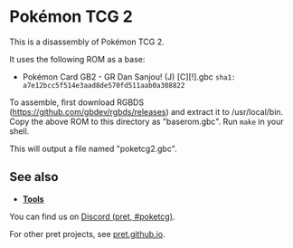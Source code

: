 # Pokémon TCG 2

This is a disassembly of Pokémon TCG 2.

It uses the following ROM as a base:

- Pokémon Card GB2 - GR Dan Sanjou! (J) [C][!].gbc `sha1: a7e12bcc5f514e3aad8de570fd511aab0a308822`

To assemble, first download RGBDS (https://github.com/gbdev/rgbds/releases) and extract it to /usr/local/bin.
Copy the above ROM to this directory as "baserom.gbc".
Run `make` in your shell.

This will output a file named "poketcg2.gbc".


## See also

- [**Tools**][tools]

You can find us on [Discord (pret, #poketcg)](https://discord.gg/d5dubZ3).

For other pret projects, see [pret.github.io](https://pret.github.io/).

[tools]: https://github.com/pret/gb-asm-tools
